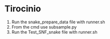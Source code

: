 # Tirocinio

1. Run the snake_prepare_data file with runner.sh
2. From the cmd use subsample.py
3. Run the Test_SNF_snake file with runner.sh
